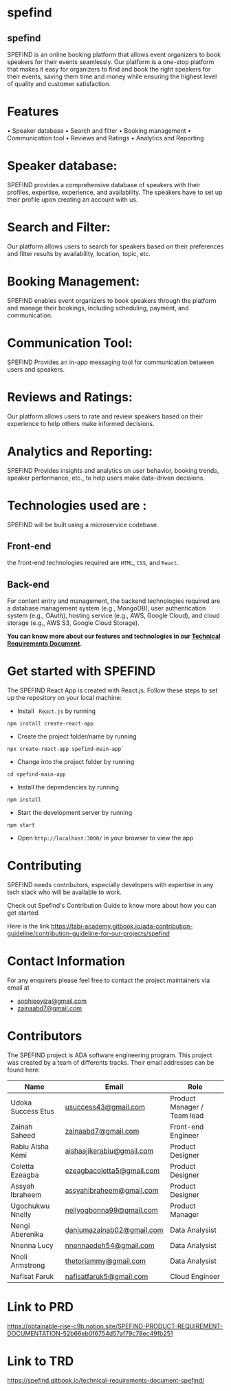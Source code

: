 # spefind


## spefind

SPEFIND is an online booking platform that allows event organizers to book speakers for their events seamlessly. Our platform is a one-stop platform that makes it easy for organizers to find and book the right speakers for their events, saving them time and money while ensuring the highest level of quality and customer satisfaction.   


# Features
• Speaker database
• Search and filter
• Booking management
• Communication tool
• Reviews and Ratings
• Analytics and Reporting

# Speaker database: 
SPEFIND provides a comprehensive database of speakers with their profiles, expertise, experience, and availability. The speakers have to set up their profile upon creating an account with us.

# Search and Filter: 
Our platform allows users to search for speakers based on their preferences and filter results by availability, location, topic, etc.

# Booking Management: 
SPEFIND enables event organizers to book speakers through the platform and manage their bookings, including scheduling, payment, and communication.

# Communication Tool: 
SPEFIND Provides an in-app messaging tool for communication between users and speakers.

# Reviews and Ratings: 
Our platform allows users to rate and review speakers based on their experience to help others make informed decisions.

# Analytics and Reporting: 
SPEFIND Provides insights and analytics on user behavior, booking trends, speaker performance, etc., to help users make data-driven decisions.

# Technologies used are :
SPEFIND will be built using a microservice codebase. 

## Front-end
 the front-end technologies required are `HTML`, `CSS`,  and `React`.

## Back-end
For content entry and management, the backend technologies required are a database management system (e.g., MongoDB), user authentication system (e.g., OAuth), hosting service (e.g., AWS, Google Cloud), and cloud storage (e.g., AWS S3, Google Cloud Storage).

__You can know more about our features and technologies in our [Technical Requirements Document](https://spefind.gitbook.io/technical-requirements-document-spefind/
).__

# Get started with SPEFIND
The SPEFIND React App is created with React.js. Follow these steps to set up the repository on your local machine:

- Install ` React.js` by running
```
npm install create-react-app
```
- Create the project folder/name by running
```
npx create-react-app spefind-main-app`
```

- Change into the project folder by running
```
cd spefind-main-app

```
- Install the dependencies by running
```
npm install
```
- Start the development server by running
```
npm start

```
- Open `http://localhost:3000/` in your browser to view the app

# Contributing
SPEFIND needs contributors, especially developers with expertise in any tech stack who will be available to work. 

Check out  Spefind's Contribution Guide to know more about how you can get started.

Here is the link
https://tabi-academy.gitbook.io/ada-contribution-guideline/contribution-guideline-for-our-projects/spefind


# Contact Information
For any enquirers  please feel free to contact the project maintainers via email at 
- sophieoyiza@gmail.com
- zainaabd7@gmail.com


# Contributors

The SPEFIND project is  ADA software engineering program. This project was created by a team of differents tracks. Their email addresses can be found here:

| Name | Email | Role |
|------|-------|------|
| Udoka Success Etus | usuccess43@gmail.com | Product Manager / Team lead |
| Zainah Saheed | zainaabd7@gmail.com | Front-end Engineer |
| Rabiu Aisha Kemi |aishaajikerabiu@gmail.com| Product Designer|
| Coletta Ezeagba | ezeagbacoletta5@gmail.com | Product Designer |
| Assyah Ibraheem | assyahibraheem@gmail.com | Product Designer|
| Ugochukwu Nnelly |nellyogbonna99@gmail.com | Product Manager |
| Nengi Aberenika | danjumazainab02@gmail.com  | Data Analysist |
| Nnenna Lucy  | nnennaedeh54@gmail.com | Data Analysist |
| Nnoli Armstrong | thetoriammy@gmail.com | Data Analysist |
|Nafisat Faruk | nafisatfaruk5@gmail.com | Cloud Engineer |




# Link to PRD
https://obtainable-rise-c9b.notion.site/SPEFIND-PRODUCT-REQUIREMENT-DOCUMENTATION-52b66eb0f6754d57af79c78ec49fb251

# Link to TRD
https://spefind.gitbook.io/technical-requirements-document-spefind/
